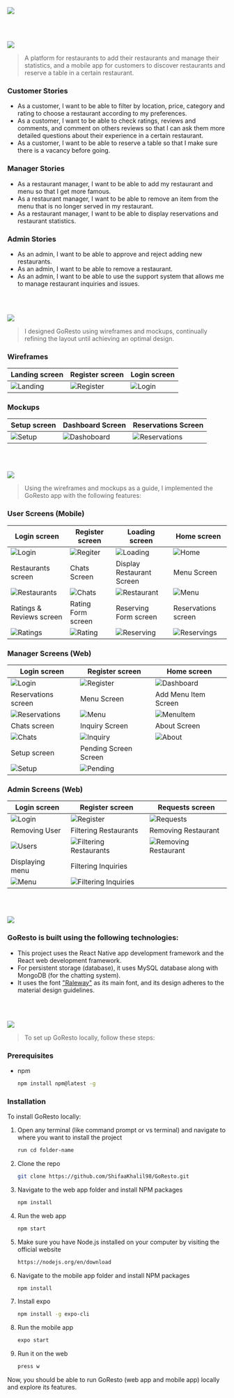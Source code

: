<img src="./readme/readme/title1.svg"/>

<br><br>

<!-- project philosophy -->
<img src="./readme/readme/title2.svg"/>

> A platform for restaurants to add their restaurants and manage their statistics, and a mobile app for customers to discover restaurants and reserve a table in a certain restaurant.

### Customer Stories

- As a customer, I want to be able to filter by location, price, category and rating to choose a restaurant according to my preferences.
- As a customer, I want to be able to check ratings, reviews and comments, and comment on others reviews so that I can ask them more detailed questions about their experience in a certain restaurant.
- As a customer, I want to be able to reserve a table so that I make sure there is a vacancy before going.

### Manager Stories

- As a restaurant manager, I want to be able to add my restaurant and menu so that I get more famous.
- As a restaurant manager, I want to be able to remove an item from the menu that is no longer served in my restaurant.
- As a restaurant manager, I want to be able to display reservations and restaurant statistics.

### Admin Stories

- As an admin, I want to be able to approve and reject adding new restaurants.
- As an admin, I want to be able to remove a restaurant.
- As an admin, I want to be able to use the support system that allows me to manage restaurant inquiries and issues.

<br><br>

<!-- Prototyping -->
<img src="./readme/readme/title3.svg"/>

> I designed GoResto using wireframes and mockups, continually refining the layout until achieving an optimal design.

### Wireframes

| Landing screen                                        | Register screen                                         | Login screen                                      |
| ----------------------------------------------------- | ------------------------------------------------------- | ------------------------------------------------- |
| ![Landing](./readme/readme/demo/landingWireframe.png) | ![Register](./readme/readme/demo/registerWireframe.png) | ![Login](./readme/readme/demo/loginWireframe.png) |

### Mockups

| Setup screen                                    | Dashboard Screen                                         | Reservations Screen                                          |
| ----------------------------------------------- | -------------------------------------------------------- | ------------------------------------------------------------ |
| ![Setup](./readme/readme/demo/setupMockups.png) | ![Dashoboard](./readme/readme/demo/dashboardMockups.png) | ![Reservations](./readme/readme/demo/reservationsMockup.png) |

<br><br>

<!-- Implementation -->
<img src="./readme/readme/title4.svg"/>

> Using the wireframes and mockups as a guide, I implemented the GoResto app with the following features:

### User Screens (Mobile)

| Login screen                                         | Register screen                                     | Loading screen                                           | Home screen                                          |
| ---------------------------------------------------- | --------------------------------------------------- | -------------------------------------------------------- | ---------------------------------------------------- |
| ![Login](./readme/readme/demo/mobileSignin.png)      | ![Regiter](./readme/readme/demo/mobileRegister.png) | ![Loading](./readme/readme/demo/loading.gif)             | ![Home](./readme/readme/demo/home.gif)               |
| Restaurants screen                                   | Chats Screen                                        | Display Restaurant Screen                                | Menu Screen                                          |
| ![Restaurants](./readme/readme/demo/restaurants.gif) | ![Chats](./readme/readme/demo/chats.gif)            | ![Restaurant](./readme/readme/demo/mobileRestaurant.png) | ![Menu](./readme/readme/demo/menu.gif)               |
| Ratings & Reviews screen                             | Rating Form screen                                  | Reserving Form screen                                    | Reservations screen                                  |
| ![Ratings](./readme/readme/demo/ratings.gif)         | ![Rating](./readme/readme/demo/rating.gif)          | ![Reserving](./readme/readme/demo/restaurant.gif)        | ![Reservings](./readme/readme/demo/reservations.gif) |

### Manager Screens (Web)

| Login screen                                              | Register screen                                 | Home screen                                       |
| --------------------------------------------------------- | ----------------------------------------------- | ------------------------------------------------- |
| ![Login](./readme/readme/demo/login.png)                  | ![Register](./readme/readme/demo/register.png)  | ![Dashboard](./readme/readme/demo/dashboard.png)  |
| Reservations screen                                       | Menu Screen                                     | Add Menu Item Screen                              |
| ![Reservations](./readme/readme/demo/webReservations.gif) | ![Menu](./readme/readme/demo/webMenu.gif)       | ![MenuItem](./readme/readme/demo/addMenuItem.gif) |
| Chats screen                                              | Inquiry Screen                                  | About Screen                                      |
| ![Chats](./readme/readme/demo/webChats.gif)               | ![Inquiry](./readme/readme/demo/webInquiry.gif) | ![About](./readme/readme/demo/editResto.gif)      |
| Setup screen                                              | Pending Screen Screen                           |
| ![Setup](./readme/readme/demo/setup.png)                  | ![Pending](./readme/readme/demo/pending.png)    |

### Admin Screens (Web)

| Login screen                                 | Register screen                                                        | Requests screen                                                |
| -------------------------------------------- | ---------------------------------------------------------------------- | -------------------------------------------------------------- |
| ![Login](./readme/readme/demo/login.png)     | ![Register](./readme/readme/demo/register.png)                         | ![Requests](./readme/readme/demo/requestsAdmin.gif)            |
| Removing User                                | Filtering Restaurants                                                  | Removing Restaurant                                            |
| ![Users](./readme/readme/demo/userAdmin.gif) | ![Filtering Restaurants](./readme/readme/demo/filteringRestoAdmin.gif) | ![Removing Restaurant](./readme/readme/demo/removingResto.gif) |
| Displaying menu                              | Filtering Inquiries                                                    |
| ![Menu](./readme/readme/demo/menuAdmin.gif)  | ![Filtering Inquiries](./readme/readme/demo/inquiries.gif)             |

<br><br>

<!-- Tech stack -->
<img src="./readme/readme/title5.svg"/>

### GoResto is built using the following technologies:

- This project uses the React Native app development framework and the React web development framework.
- For persistent storage (database), it uses MySQL database along with MongoDB (for the chatting system).
- It uses the font ["Raleway"](https://fonts.googleapis.com/css2?family=Fasthand&family=Raleway:wght@400;500;700;800;900&display=swap) as its main font, and its design adheres to the material design guidelines.

<br><br>

<!-- How to run -->
<img src="./readme/readme/title6.svg"/>

> To set up GoResto locally, follow these steps:

### Prerequisites

- npm
  ```sh
  npm install npm@latest -g
  ```

### Installation

To install GoResto locally:

1. Open any terminal (like command prompt or vs terminal) and navigate to where you want to install the project

   ```sh
   run cd folder-name
   ```

2. Clone the repo
   ```sh
   git clone https://github.com/ShifaaKhalil98/GoResto.git
   ```
3. Navigate to the web app folder and install NPM packages

   ```sh
   npm install
   ```

4. Run the web app

   ```sh
   npm start
   ```

5. Make sure you have Node.js installed on your computer by visiting the official website

   ```sh
   https://nodejs.org/en/download
   ```

6. Navigate to the mobile app folder and install NPM packages

   ```sh
   npm install
   ```

7. Install expo

   ```sh
   npm install -g expo-cli
   ```

8. Run the mobile app

   ```sh
   expo start
   ```

9. Run it on the web

   ```sh
   press w
   ```

Now, you should be able to run GoResto (web app and mobile app) locally and explore its features.

